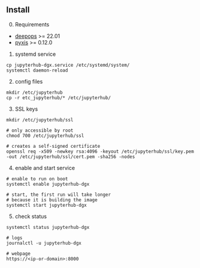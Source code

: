 

## Install

0. Requirements

- [deepops](https://github.com/NVIDIA/deepops/) >= 22.01
- [pyxis](https://github.com/NVIDIA/pyxis) >= 0.12.0

1. systemd service

```
cp jupyterhub-dgx.service /etc/systemd/system/
systemctl daemon-reload
```

2. config files

```
mkdir /etc/jupyterhub
cp -r etc_jupyterhub/* /etc/jupyterhub/
```

3. SSL keys

```
mkdir /etc/jupyterhub/ssl

# only accessible by root
chmod 700 /etc/jupyterhub/ssl

# creates a self-signed certificate
openssl req -x509 -newkey rsa:4096 -keyout /etc/jupyterhub/ssl/key.pem -out /etc/jupyterhub/ssl/cert.pem -sha256 -nodes
```

4. enable and start service

```
# enable to run on boot
systemctl enable jupyterhub-dgx

# start, the first run will take longer
# because it is building the image
systemctl start jupyterhub-dgx
```

5. check status

```
systemctl status jupyterhub-dgx

# logs
journalctl -u jupyterhub-dgx

# webpage
https://<ip-or-domain>:8000
```

